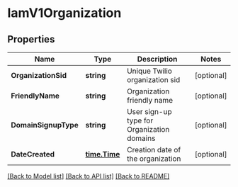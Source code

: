 # IamV1Organization

## Properties

Name | Type | Description | Notes
------------ | ------------- | ------------- | -------------
**OrganizationSid** | **string** | Unique Twilio organization sid |[optional] 
**FriendlyName** | **string** | Organization friendly name |[optional] 
**DomainSignupType** | **string** | User sign-up type for Organization domains |[optional] 
**DateCreated** | [**time.Time**](time.Time.md) | Creation date of the organization |[optional] 

[[Back to Model list]](../README.md#documentation-for-models) [[Back to API list]](../README.md#documentation-for-api-endpoints) [[Back to README]](../README.md)


